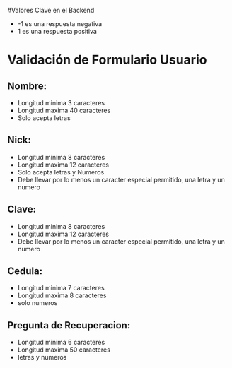 #Valores Clave en el Backend

*	-1 es una respuesta negativa
*	1 es una respuesta positiva 

# Validación de Formulario Usuario

## Nombre:

* Longitud minima 3 caracteres
* Longitud maxima 40 caracteres 
* Solo acepta letras 

## Nick:

* Longitud minima 8 caracteres
* Longitud maxima 12 caracteres 
* Solo acepta letras y Numeros
* Debe llevar por lo menos un caracter especial permitido, una letra y un numero


## Clave:

* Longitud minima 8 caracteres
* Longitud maxima 12 caracteres 
* Debe llevar por lo menos un caracter especial permitido, una letra y un numero

## Cedula:

* Longitud minima 7 caracteres
* Longitud maxima 8 caracteres 
* solo numeros

## Pregunta de Recuperacion:

* Longitud minima 6 caracteres
* Longitud maxima 50 caracteres 
* letras y numeros

